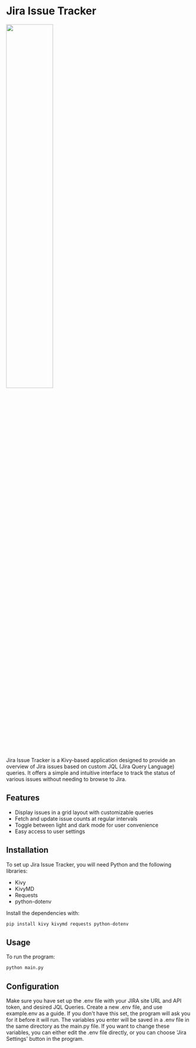 # Jira Issue Tracker
<img src="https://github.com/star7js/jira-issue-tracker-server/assets/126814341/6b9d8d3e-f3ce-4d8d-a99d-2be30f33c757.png" width="50%" height="50%">

Jira Issue Tracker is a Kivy-based application designed to provide an overview of Jira issues based on custom JQL (Jira Query
Language) queries. It offers a simple and intuitive interface to track the status of various issues without needing to browse to Jira.

## Features

- Display issues in a grid layout with customizable queries
- Fetch and update issue counts at regular intervals
- Toggle between light and dark mode for user convenience
- Easy access to user settings

## Installation

To set up Jira Issue Tracker, you will need Python and the following libraries:

- Kivy
- KivyMD
- Requests
- python-dotenv

Install the dependencies with:

```bash
pip install kivy kivymd requests python-dotenv
```

## Usage

To run the program:

```bash
python main.py
```


## Configuration

Make sure you have set up the .env file with your JIRA site URL and API token, and desired JQL Queries.  Create a new .env file, and use example.env as a guide.
If you don't have this set, the program will ask you for it before it will run.
The variables you enter will be saved in a .env file in the same directory as the main.py file.
If you want to change these variables, you can either edit the .env file directly, or you can choose
'Jira Settings' button in the program.
